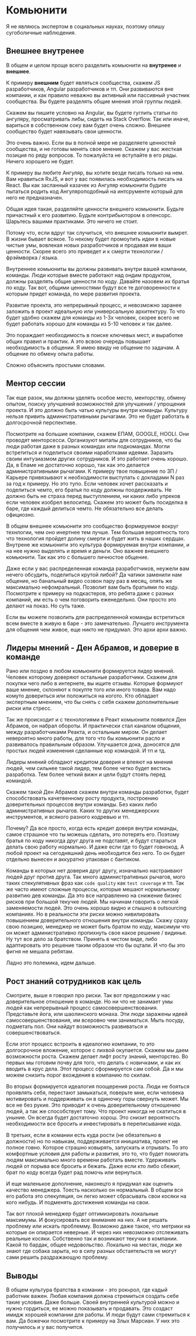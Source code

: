 # Комьюнити

Я не являюсь экспертом в социальных науках, поэтому опишу сугоболичные наблюдения.

## Внешнее внутренее

В общем и целом проще всего разделить комьюнити на **внутренее** и **внешнее**.

К примеру **внешним** будет являться сообщества, скажем JS разработчиков, Angular разработчиков и тп. Они развиваются вне компании, и как правило неважно вы активный или пассивный участник сообщества. Вы будете разделять общие мнения этой группы людей.

Скажем вы пишите условно на Angular, вы будете гуглить статьи по ангуляру, просматривать либы, сидеть на Stack Overflow. Так или иначе, вариться в собственном соку вам будет очень сложно. Внешнее сообщество будет навязывать свои ценности.

Это очень важно. Если вы в полной мере не разделяете ценностей сообщества, и не готовы менять свое мнение. Скажем у вас жесткая позиция по ряду вопросов. То пожалуйста не вступайте в его ряды. Ничего хорошего не будет.

К примеру вы любите Ангуляр, вы хотите везде писать только на нем. Вам нравиться RxJS, и вот у вас появилась необходимость писать на React. Вы как засланный казачек из Ангуляр комьюнити будите пытаться родить код Ангуляроподобный на интсрументе который для него не предназначен.

Общая идея такая, разделяйте ценности внешнего комьюнити. Будьте причастный к его развитию. Будьте контрибьютором в опенсорс. Шарьтесь вашими практиками. Это ничего не стоит.

Потому что, если вдруг так случиться, что внешнее комьюнити вымрет. В жизни бывает всякое. То некому будет промоутить идеи в новые чистые умы, вовлекая новых разработчиков и продавая им ваши ценности. Скорее всего это приведет и к смерти технологии / фрэймворка / языка.

Внутреннее комьюниты вы должны развивать внутри вашей компании, команды. Люди которые вместе работают над ондим продуктом, должны разделять общие ценности по коду. Давайте назовем их братья по коду. Так вот, общими ценностями будут все те договоренности к которым придет команда, по мере развития проекта.

Развитие проекта, это непрерывный процесс, и невозможно заранее заложить в проект идеальную или универсальную архитектуру. То что будет удобно скажем для команды из 1-3х человек, скорее всего не будет работать хорошо для команды из 5-10 человек и так далее.

Это пораждает необходимость в поиске ключевых мест, и выработке общих правил и практик. А это всвою очередь повышает необходимость в общении. Я имею ввиду не общение по задачам. А общение по обмену опыта работы.

Сложно объяснить простыми словами.

## Ментор сессии

Так еще разок, мы должны уделять особое место, менторству, обмену опытом, поиску улучшений возможностей для улучшения / упрощения проекта. И это должно быть чатью культуры внутри команды. Культуру нельзя привить административными рычагами. Это не будет работать в долгосрочной перспективе.

Посмотрите на большие компании, скажем ЕПАМ, GOOGLE, HOOLI. Они проводят менторсесси. Организуют митапы для сотрудников, что бы люди работая даже в разных командах или подкомандах. Могли встретиться и поделиться своими наработками идеями. Заразить своим интузиазмом других сотрудников. И это работает очень хорошо. Да, в Епаме не достаточно хорошо, так как это делается административными рычагами. К примеру твое повышение по ЗП / Карьере привязывают к необходимости выступать с докладами N раз за год к примеру. Но это тупо. Если человек хочет рассказать и поделиться чемто, его братья по коду должны поодерживать. Не должно быть не страха перед выступлением, ни каких либо упреков если человек изобрел велосипед. Скажем это может быть посиделка в баре, где каждый делиться чемто. Не обязательно все делать официозно.

В общем внешнее комьюнити это сообщество формируемое вокруг технлогии, чем оно инертнее тем лучше. Тем большая вероятность того что технология пройдет долину смерти и будет жить в наших сердцах. Внутрене же комьюнити это культура формируемая внутри компании, и на нее нужно выделять и время и деньги. Оно важнее внешнего комьюнити. Так как это с большего личностое общение.

Даже если у вас распределенная команда разработчиков, неужели вам нечего обсудить, поделиться крутой либой? Да чатики заменили нам общение, но банальный видео созвон пару раз в месяц, опять же максимально нефомральный. Позволит вам быть братьями по коду. Посмотрите к примеру на подкастеров, это ребята даже с разных компаний, им есть о чем поговорить еженедельно. Они просто это делают на показ. Но суть таже.

Если вы можете позволить для распределенной команды встретиться всем вместе в живую в баре - это замечательно. Лучшего инструмента для общения чем живое, еще никто не придумал. Это архи архи важно.

## Лидеры мнений - Ден Абрамов, и доверие в команде

Рано или поздно в любом комьюнити формируется лидер мнений. Человек которому доверяют остальные разработчики. Скажем для покупки чего либо в интернете, вы ищите отзывы. Которые формиуют ваше мнение, склоняют к покупте того или иного товара. Вам надо комуто довериться или положиться на когото. Кто обладает экспертным мнением, что бы снять с себя скажем дополнительные риски или стресс.

Так же происходит и с технологиями в Реакт комьюнити появился Ден Абрамов, он набрал обороты. И практически стал каналом общения, между разработчиками Реакта, и остальным миром. Он делает невероятно много работы, для того что бы комьюнити расло и развивалось правильным образом. Улучшается дока, доносятся для простых людей изменения сделанные кор командой. И тп и тд.

Лидеры мнений обладают кредитом доверия и влеяют на мнения людей, чем сильнее такой лидер, тем более четко будет вестись разработка. Тем более четкий вижн и цели будут стоять перед командой.

Скажем такой Ден Абрамов скажем внутри команды разработки, будет способствовать качетвенному росту продукта, построению доверительных процессов внутри команды. Без каких либо административных рычагов. Каких то других менеджерских инструментов, и всякого разного кодревью и тп.

Почему? Да все просто, когда есть кредит доверя внутри команды, самое страшное что ты можешь сделать, это потерять его. Поэтому братья по коду никогда друг друга не подставят, и будут стараться делать свою работу нормально. И даже если где то будет говнокод. А любой проект на сегодняшний день необходится без него. То он будет отдельно вынесен и аккуратно упакован с бантиком.

Команды в которых нет доверия друг другу, изначально настраивают людей друг против друга. Так много административных рычагов, мого таких спекулятивных фраз как `code quality` как `test coverage` и тп. Так же часто имеют сложные процессы, которые мешают нормальному развитию дев команды. Да это все направленно на снижение бизнес рисков при большой текучке людей. Мы начинам говорить о легкой заменяемости людей. Это очень хорошо видно и слышно в outsourcing компаниях. Но в реальности эти риски можно нивилировать повышением доверительного отношения внутри команды. Скажу сразу свою позицию, менеджер не может быть братом по коду, максимум что он может административно пропихнуть свое какое решение / видинье. Ну тут все дело за братством. Принять в чистом виде, либо адаптировать это решение таким образом что бы оцтали. И что бы это фигня не мешала ребятам.

Ладно это полемика, идем дальше.

## Рост знаний сотрудников как цель

Смотрите, выше я говорил про риски. Так вот предоложим у нас доверительное отношение в команде. Но ни что не занимает умы людей как непрерывный процесс самосовершенствования. Представьте йога, или шаолинского монаха. Эти люди заражены идеей самосовершенствования, им всеровно чем заниматься. Мыть посуду, подметать пол. Они найдут возможность развиваться и совершенствоваться.

Если этот процесс встроить в идеалогию компании, то это долгосрочное вложение, которое с лихвой окупается. Скажем мы даем возможности роста. Cкажем делает лифт росту знаний, менторство. Во первых мы готовим почву для того, что делать с новичками, и как их вводить в крус дела. Этот процесс сформируется сам собой. Да и мы можем снизить порог вхождения в компанию по скилам.

Во вторых формируется идеалогия поощерения роста. Люди не бояться проявлять себя, перестают замыкаться, поверьте мне, если человека мотивировать и поддерживать он в одиночку горы свернуть может. Мы все не без рукие. Это приводит к очень доверительному отношению людей, а так же способствует тому. Что проект никогда не скатиться в уныние. Он всегда будет достаточно хорош. Это снизит вероятность необходимости все бросить и инвестировать в переписывание кода.

В третьих, если в комании есть куда рости (не обязательно в должности) но по навыкам, поддерживается инициатива, проект не полное говно. Которое страшно ковырять, запускать и отрывать. То это комфортные условия для работы и развития, это то, что будет помогать людям максимально много времени работать вместе. Удерживать людей от порыва все бросить и бежать. Даже если кто либо сбежит, брат по коду всегда будет рад помочь или вернуться.

И еще маленькое дополнение, наконецто я придумал как оценить качество менеджера. Тоесть насколько он нормальный. В общем вся его работа это спекуляция, он легко может сбрасывать свои косяки на кого нибудь. И подменять достижения команды на свои.

Так вот плохой менеджер будет оптимизировать локальные максимумы. И фокусировать все внимание на них. А не решать проблему или искать проблемму. Возможно даже такое, что метрики на которые он опирается неверные. И через них невозможно отслеживать реальные косяки. Собственно так и возникают текучки в компании. Какой то бардак, общее недовольство. Локально на местах, люди же знают где собака зарыта, но в силу разных обстаятельств не могут сами решить раздражающую проблему.

## Выводы

В общем культура братства в комании - это рок`н`рол, где кадый работник важен. Любая компания должна стремиться создать себе такие условия. Даже больше. Своей внутренней культурой можно и нужно гордиться, ее можно показывать и продавать. Это создаст имидж хорошей компании для работы. И люди будут сами стремиться к вам. Да божечки посмотрите к примеру на Злых Марсиан. У них это получилось и у вас получится.